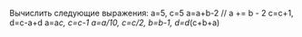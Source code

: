 Вычислить следующие выражения:
a=5, c=5
a=a+b-2  // a += b - 2
c=c+1, d=c-a+d
a=a*c, c=c-1
a=a/10, c=c/2, b=b-1, d=d*(c+b+a)
